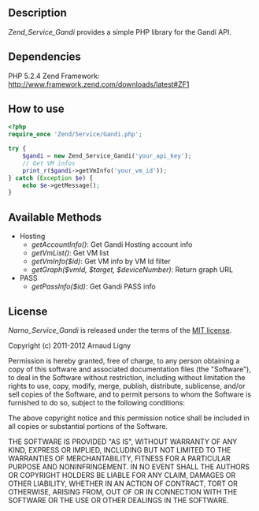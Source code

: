 Description
-----------

_Zend_Service_Gandi_ provides a simple PHP library for the Gandi API.


Dependencies
------------

PHP 5.2.4
Zend Framework: http://www.framework.zend.com/downloads/latest#ZF1


How to use
----------

```php
<?php
require_once 'Zend/Service/Gandi.php';

try {
    $gandi = new Zend_Service_Gandi('your_api_key');
    // Get VM infos
    print_r($gandi->getVmInfo('your_vm_id'));
} catch (Exception $e) {
    echo $e->getMessage();
}
```


Available Methods
-----------------

* Hosting
  * _getAccountInfo()_: Get Gandi Hosting account info
  * _getVmList()_: Get VM list
  * _getVmInfo($id)_: Get VM info by VM Id filter
  * _getGraph($vmId, $target, $deviceNumber)_: Return graph URL
* PASS
  * _getPassInfo($id)_: Get Gandi PASS info


License
-----------

_Narno_Service_Gandi_ is released under the terms of the [MIT license](http://opensource.org/licenses/MIT).

Copyright (c) 2011-2012 Arnaud Ligny

Permission is hereby granted, free of charge, to any person obtaining a copy of this software and associated documentation files (the "Software"), to deal in the Software without restriction, including without limitation the rights to use, copy, modify, merge, publish, distribute, sublicense, and/or sell copies of the Software, and to permit persons to whom the Software is furnished to do so, subject to the following conditions:

The above copyright notice and this permission notice shall be included in all copies or substantial portions of the Software.

THE SOFTWARE IS PROVIDED "AS IS", WITHOUT WARRANTY OF ANY KIND, EXPRESS OR IMPLIED, INCLUDING BUT NOT LIMITED TO THE WARRANTIES OF MERCHANTABILITY, FITNESS FOR A PARTICULAR PURPOSE AND NONINFRINGEMENT. IN NO EVENT SHALL THE AUTHORS OR COPYRIGHT HOLDERS BE LIABLE FOR ANY CLAIM, DAMAGES OR OTHER LIABILITY, WHETHER IN AN ACTION OF CONTRACT, TORT OR OTHERWISE, ARISING FROM, OUT OF OR IN CONNECTION WITH THE SOFTWARE OR THE USE OR OTHER DEALINGS IN THE SOFTWARE.
